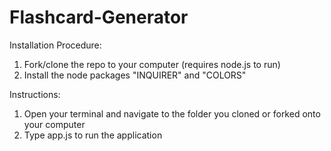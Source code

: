 # Flashcard-Generator

Installation Procedure:

1. Fork/clone the repo to your computer (requires node.js to run)
2. Install the node packages "INQUIRER" and "COLORS"

Instructions:

1. Open your terminal and navigate to the folder you cloned or forked onto your computer
2. Type app.js to run the application